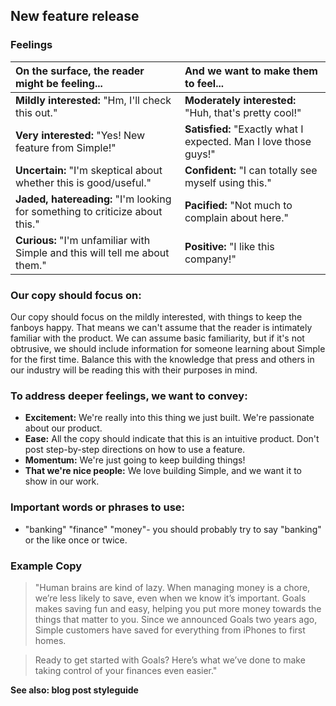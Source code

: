 ## New feature release

### Feelings

|On the surface, the reader might be feeling... | And we want to make them to feel... |
|:---------------|:---------------|
| **Mildly interested:** "Hm, I'll check this out."| **Moderately interested:** "Huh, that's pretty cool!"|
| **Very interested:** "Yes! New feature from Simple!"| **Satisfied:** "Exactly what I expected. Man I love those guys!"|
| **Uncertain:** "I'm skeptical about whether this is good/useful."| **Confident:** "I can totally see myself using this."|
| **Jaded, hatereading:** "I'm looking for something to criticize about this."| **Pacified:** "Not much to complain about here."|
| **Curious:** "I'm unfamiliar with Simple and this will tell me about them."| **Positive:** "I like this company!"|

### Our copy should focus on:
Our copy should focus on the mildly interested, with things to keep the fanboys happy. That means we can't assume that the reader is intimately familiar with the product. We can assume basic familiarity, but if it's not obtrusive, we should include information for someone learning about Simple for the first time. Balance this with the knowledge that press and others in our industry will be reading this with their purposes in mind.

### To address deeper feelings, we want to convey:
- **Excitement:** We're really into this thing we just built. We're passionate about our product.
- **Ease:** All the copy should indicate that this is an intuitive product. Don't post step-by-step directions on how to use a feature.
- **Momentum:** We're just going to keep building things!
- **That we're nice people:** We love building Simple, and we want it to show in our work.

### Important words or phrases to use:
- "banking" "finance" "money"- you should probably try to say "banking" or the like once or twice.


### **Example Copy**
> "Human brains are kind of lazy. When managing money is a chore, we’re less likely to save, even when we know it’s important. Goals makes saving fun and easy, helping you put more money towards the things that matter to you. Since we announced Goals two years ago, Simple customers have saved for everything from iPhones to first homes.

>Ready to get started with Goals? Here’s what we’ve done to make taking control of your finances even easier."

**See also: blog post styleguide** 